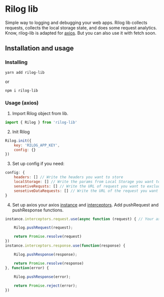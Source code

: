 # Rilog lib

Simple way to logging and debugging your web apps.
Rilog lib collects requests, collects the local storage state,  and does some request analytics. Know, rilog-lib is adapted for [axios](https://www.npmjs.com/package/axios "axios"). But you can also use it with fetch soon.

## Installation and usage

### Installing
`yarn add rilog-lib`

or

`npm i rilog-lib`

### Usage (axios)

1. Import Rilog object from lib.

```javascript
import { Rilog } from 'rilog-lib'
```
2. Init Rilog

```javascript
Rilog.init({ 
    key: 'RILOG_APP_KEY',
    config: {} 
})
```
3. Set up config if you need:
```javascript
config: {
    headers: [] // Write the headers you want to store
    localStorage: [] // Write the params from Local Storage you want to store
    sensetiveRequsts: [] // Write the URL of request you want to exclude from storing
    sensetiveDataRequests: [] // Write the URL of the request you want to exclude from storing request data
}
```
4. Set up axios your axios [instance](https://www.npmjs.com/package/axios#creating-an-instance "instance") and [interceptors](https://www.npmjs.com/package/axios#interceptors "interceptors"). Add pushRequest and pushResponse functions.

```javascript
instance.interceptors.request.use(async function (request) { // Your axios instance

    Rilog.pushRequest(request);

    return Promise.resolve(request)
})
instance.interceptors.response.use(function(response) {

    Rilog.pushResponse(response);

    return Promise.resolve(response)
}, function(error) {

    Rilog.pushResponse(error);
    
    return Promise.reject(error);
})
```
